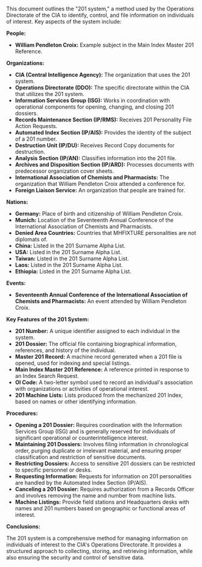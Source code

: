 This document outlines the "201 system," a method used by the Operations Directorate of the CIA to identify, control, and file information on individuals of interest. Key aspects of the system include:

**People:**

*   **William Pendleton Croix:** Example subject in the Main Index Master 201 Reference.

**Organizations:**

*   **CIA (Central Intelligence Agency):** The organization that uses the 201 system.
*   **Operations Directorate (DDO):** The specific directorate within the CIA that utilizes the 201 system.
*   **Information Services Group (ISG):** Works in coordination with operational components for opening, changing, and closing 201 dossiers.
*   **Records Maintenance Section (IP/RMS):** Receives 201 Personality File Action Requests.
*   **Automated Index Section (IP/AIS):** Provides the identity of the subject of a 201 number.
*   **Destruction Unit (IP/DU):** Receives Record Copy documents for destruction.
*   **Analysis Section (IP/AN):** Classifies information into the 201 file.
*   **Archives and Disposition Section (IP/ARD):** Processes documents with predecessor organization cover sheets.
*   **International Association of Chemists and Pharmacists:** The organization that William Pendleton Croix attended a conference for.
*   **Foreign Liaison Service:** An organization that people are trained for.

**Nations:**

*   **Germany:** Place of birth and citizenship of William Pendleton Croix.
*   **Munich:** Location of the Seventeenth Annual Conference of the International Association of Chemists and Pharmacists.
*   **Denied Area Countries:** Countries that MHFIXTURE personalities are not diplomats of.
*   **China:** Listed in the 201 Surname Alpha List.
*   **USA:** Listed in the 201 Surname Alpha List.
*   **Taiwan:** Listed in the 201 Surname Alpha List.
*   **Laos:** Listed in the 201 Surname Alpha List.
*   **Ethiopia:** Listed in the 201 Surname Alpha List.

**Events:**

*   **Seventeenth Annual Conference of the International Association of Chemists and Pharmacists:** An event attended by William Pendleton Croix.

**Key Features of the 201 System:**

*   **201 Number:** A unique identifier assigned to each individual in the system.
*   **201 Dossier:** The official file containing biographical information, references, and history of the individual.
*   **Master 201 Record:** A machine record generated when a 201 file is opened, used for indexing and special listings.
*   **Main Index Master 201 Reference:** A reference printed in response to an Index Search Request.
*   **OI Code:** A two-letter symbol used to record an individual's association with organizations or activities of operational interest.
*   **201 Machine Lists:** Lists produced from the mechanized 201 Index, based on names or other identifying information.

**Procedures:**

*   **Opening a 201 Dossier:** Requires coordination with the Information Services Group (ISG) and is generally reserved for individuals of significant operational or counterintelligence interest.
*   **Maintaining 201 Dossiers:** Involves filing information in chronological order, purging duplicate or irrelevant material, and ensuring proper classification and restriction of sensitive documents.
*   **Restricting Dossiers:** Access to sensitive 201 dossiers can be restricted to specific personnel or desks.
*   **Requesting Information:** Requests for information on 201 personalities are handled by the Automated Index Section (IP/AIS).
*   **Canceling a 201 Dossier:** Requires authorization from a Records Officer and involves removing the name and number from machine lists.
*   **Machine Listings:** Provide field stations and Headquarters desks with names and 201 numbers based on geographic or functional areas of interest.

**Conclusions:**

The 201 system is a comprehensive method for managing information on individuals of interest to the CIA's Operations Directorate. It provides a structured approach to collecting, storing, and retrieving information, while also ensuring the security and control of sensitive data.
